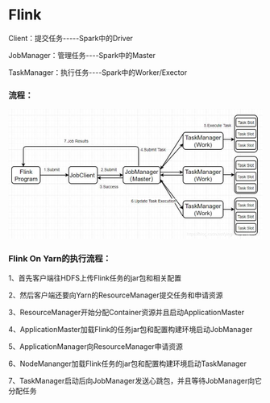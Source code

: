 
# Flink
Client：提交任务-----Spark中的Driver

JobManager：管理任务----Spark中的Master

TaskManager：执行任务----Spark中的Worker/Exector

### 流程：
![图片](src/main/resources/img/flink.png)

### Flink On Yarn的执行流程：

1、首先客户端往HDFS上传Flink任务的jar包和相关配置

2、然后客户端还要向Yarn的ResourceManager提交任务和申请资源

3、ResourceManager开始分配Container资源并且启动ApplicationMaster

4、ApplicationMaster加载Flink的任务jar包和配置构建环境启动JobManager

5、ApplicationManager向ResourceManager申请资源

6、NodeMananger加载Flink任务的jar包和配置构建环境启动TaskManager

7、TaskManager启动后向JobManager发送心跳包，并且等待JobManager向它分配任务